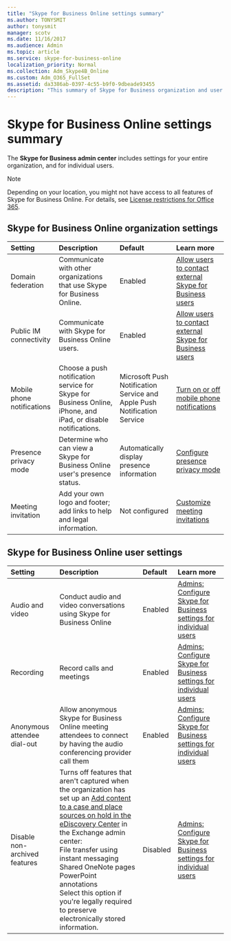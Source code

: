 ```yaml
---
title: "Skype for Business Online settings summary"
ms.author: TONYSMIT
author: tonysmit
manager: scotv
ms.date: 11/16/2017
ms.audience: Admin
ms.topic: article
ms.service: skype-for-business-online
localization_priority: Normal
ms.collection: Adm_Skype4B_Online
ms.custom: Adm_O365_FullSet
ms.assetid: da3386ab-0397-4c55-b9f0-9dbeade93455
description: "This summary of Skype for Business organization and user settings can help you learn more about Public IM connectivity, Meeting invitations, recording calls and meetings, and more.  "
---
```


# Skype for Business Online settings summary

The **Skype for Business admin center** includes settings for your entire organization, and for individual users. 
  
> [!NOTE]
>  Depending on your location, you might not have access to all features of Skype for Business Online. For details, see [License restrictions for Office 365](https://go.microsoft.com/fwlink/?LinkId=529483). 
  
## Skype for Business Online organization settings
<a name="__top"> </a>

|****Setting****|****Description****|****Default****|****Learn more****|
|:-----|:-----|:-----|:-----|
|Domain federation  <br/> |Communicate with other organizations that use Skype for Business Online.  <br/> |Enabled  <br/> |[Allow users to contact external Skype for Business users](allow-users-to-contact-external-skype-for-business-users.md) <br/> |
|Public IM connectivity  <br/> |Communicate with Skype for Business Online users.  <br/> |Enabled  <br/> |[Allow users to contact external Skype for Business users](allow-users-to-contact-external-skype-for-business-users.md) <br/> |
|Mobile phone notifications  <br/> |Choose a push notification service for Skype for Business Online, iPhone, and iPad, or disable notifications.  <br/> |Microsoft Push Notification Service and Apple Push Notification Service  <br/> |[Turn on or off mobile phone notifications](turn-on-or-off-mobile-phone-notifications.md) <br/> |
|Presence privacy mode  <br/> |Determine who can view a Skype for Business Online user's presence status.  <br/> |Automatically display presence information  <br/> |[Configure presence privacy mode](configure-presence-privacy-mode.md) <br/> |
|Meeting invitation  <br/> |Add your own logo and footer; add links to help and legal information.  <br/> |Not configured  <br/> |[Customize meeting invitations](customize-meeting-invitations.md) <br/> |
   
## Skype for Business Online user settings
<a name="__toc314837470"> </a>

|****Setting****|****Description****|****Default****|****Learn more****|
|:-----|:-----|:-----|:-----|
|Audio and video  <br/> |Conduct audio and video conversations using Skype for Business Online  <br/> |Enabled  <br/> |[Admins: Configure Skype for Business settings for individual users](admins-configure-skype-for-business-settings-for-individual-users.md) <br/> |
|Recording  <br/> |Record calls and meetings  <br/> |Enabled  <br/> |[Admins: Configure Skype for Business settings for individual users](admins-configure-skype-for-business-settings-for-individual-users.md) <br/> |
|Anonymous attendee dial-out  <br/> |Allow anonymous Skype for Business Online meeting attendees to connect by having the audio conferencing provider call them  <br/> |Enabled  <br/> |[Admins: Configure Skype for Business settings for individual users](admins-configure-skype-for-business-settings-for-individual-users.md) <br/> |
|Disable non-archived features  <br/> | Turns off features that aren't captured when the organization has set up an [Add content to a case and place sources on hold in the eDiscovery Center](https://go.microsoft.com/fwlink/?LinkId=529482) in the Exchange admin center: <br/>  File transfer using instant messaging <br/>  Shared OneNote pages <br/>  PowerPoint annotations <br/>  Select this option if you're legally required to preserve electronically stored information. <br/> |Disabled  <br/> |[Admins: Configure Skype for Business settings for individual users](admins-configure-skype-for-business-settings-for-individual-users.md) <br/> |
   

